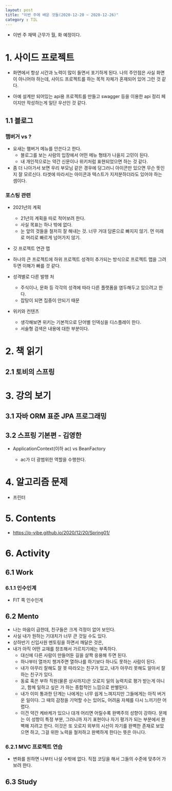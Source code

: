 ```yaml
---
layout: post
title: "이번 주에 배운 것들(2020-12-20 ~ 2020-12-26)"
category : TIL
---
```


- 이번 주 재택 근무가 월, 화 예정이다.



# 1. 사이드 프로젝트

- 화면에서 항상 시간과 노력이 많이 들면서 포기하게 된다. 나의 주안점은 사실 화면이 아니어야 하는데, 사이드 프로젝트를 하는 목적 자체가 혼재되어 있어 그런 것 같다.

- 아예 설계만 되어있는 api용 프로젝트를 만들고 swagger 등을 이용한 api 정리 페이지만 작성하는게 일단 우선인 것 같다.

  
  
  

## 1.1 블로그

### 햄버거 vs ?

- 요새는 햄버거 메뉴를 안쓴다고 한다.
  - 블로그를 보는 사람의 입장에서 어떤 메뉴 형태가 나을지 고민이 된다.
  - 내 개인적으로는 약간 신문이나 위키처럼 표현되었으면 하는 것 같다.
- 좀 더 나아가서 보면 우리 부모님 같은 경우에 덩그러니 아이콘만 있으면 무슨 뜻인지 잘 모르신다. 타겟에 따라서는 아이콘과 텍스트가 지저분하더라도 있어야 하는 셈이다.



### 포스팅 관련

- 2021년의 계획
  - 21년의 계획을 따로 적어보려 한다.
  - 사실 목표는 하나 밖에 없다.
  - 눈 앞의 것들을 철저히 잘 해내는 것. 너무 거대 담론으로 빠지지 않기. 먼 미래로 머리로 빠르게 넘어가지 않기.
- 깃 프로젝트 연관 맵
  
- 하나의 큰 프로젝트에 하위 프로젝트 성격이 추가되는 방식으로 프로젝트 맵을 그려두면 이해가 빠를 것 같다.
  
- 성격별로 다른 발행 처
  - 주식이나, 문화 등 각각의 성격에 따라 다른 플랫폼을 염두해두고 있으려고 한다.
  - 잡탕이 되면 집중이 안되기 때문

- 위키와 컨텐츠

  - 생각해보면 위키는 기본적으로 단어별 인덱싱을 디스플레이 한다.
  - 서술형 검색은 내용에 대한 부분이다.

  

# 2. 책 읽기

## 2.1 토비의 스프링



# 3. 강의 보기

## 3.1 자바 ORM 표준 JPA 프로그래밍



## 3.2 스프링 기본편 - 김영한 

- ApplicationContext(이하 ac) vs BeanFactory

  - ac가 더 광범위한 역할을 수행한다.

  
  
  

# 4. 알고리즘 문제

- 프린터

  




# 5. Contents

- https://p-vibe.github.io/2020/12/20/Spring01/



# 6. Activity

## 6.1 Work

### 6.1.1 인수인계

- FIT 쪽 인수인계



## 6.2 Mento

- 나는 마음이 급한데, 친구들은 크게 걱정이 없어 보인다.
- 사실 내가 원하는 기대치가 너무 큰 것일 수도 있다.
- 상하반기 신입사원 멘토링을 하면서 깨달은 것은, 
- 내가 아직 어떤 교재를 창조해서 가르치기에는 부족하다.
  - 대신에 다른 사람이 만들어둔 길을 살짝 응용해 두면 된다.
  - 하나부터 열까지 챙겨주면 열하나를 하기보다 하나도 못하는 사람이 된다.
  - 내가 아무리 잘해도 잘 못 따라오는 친구가 있고, 내가 아무리 못해도 알아서 잘 하는 친구가 있다.
  - 동료 혹은 부하 직원(물론 상사까지)은 오로지 일의 능력치로 평가 받는게 아니고, 함께 일하고 싶은 가 하는 종합적인 느낌으로 판별된다.
  - 내가 이미 통과한 단계는 나에게는 너무 쉽게 느껴지지만 그들에게는 아직 버거운 일이다. 그 때의 감정을 기억할 수는 있어도, 어려움 자체를 다시 느끼기란 어렵다.
  - 이건 약간 케바케가 있으나 대개 어리면 어릴수록 완벽주의 성향이 강하다. 문제는 이 성향이 특정 부분, 그러니까 자기 표현이나 자기 평가가 되는 부분에서 완벽해 지려고 한다. 이것은 또 오로지 외부의 시선이 자기를 완벽한 존재로 보았으면 하고, 그걸 위한 노력을 철저하고 완벽하게 한다는 뜻은 아니다.

### 6.2.1 MVC 프로젝트 연습

- 변화를 원하면 나부터 나설 수밖에 없다. 직접 코딩을 해서 그들의 수준에 맞추어 가보려 한다.



## 6.3 Study


